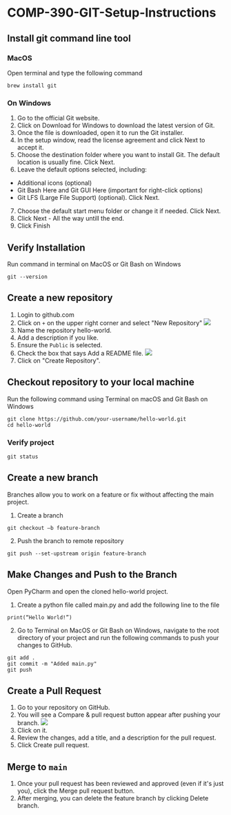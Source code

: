 # COMP-390-GIT-Setup-Instructions

## Install git command line tool
### MacOS 
Open terminal and type the following command 
```
brew install git
```
### On Windows 
1. Go to the official Git website. 
2. Click on Download for Windows to download the latest version of Git. 
3. Once the file is downloaded, open it to run the Git installer. 
4. In the setup window, read the license agreement and click Next to accept it. 
5. Choose the destination folder where you want to install Git. The default location is usually fine. Click Next. 
6. Leave the default options selected, including: 
  - Additional icons (optional) 
  - Git Bash Here and Git GUI Here (important for right-click options)
  - Git LFS (Large File Support) (optional). Click Next. 
7. Choose the default start menu folder or change it if needed. Click Next. 
8. Click Next - All the way untill the end.
9. Click Finish

## Verify Installation
Run command in terminal on MacOS or Git Bash on Windows
```
git --version
```

## Create a new repository
1. Login to github.com
2. Click on `+` on the upper right corner and select "New Repository"
![](https://github.com/ShantalaGaitonde/comp390-git-instructions/blob/main/create-button-location.png?raw=true)
3. Name the repository hello-world.
4. Add a description if you like.
5. Ensure the `Public` is selected.
6. Check the box that says Add a README file.
![](https://github.com/ShantalaGaitonde/comp390-git-instructions/blob/main/create-repository.png?raw=true)
7. Click on "Create Repository".

## Checkout repository to your local machine
Run the following command using Terminal on macOS and Git Bash on Windows
```
git clone https://github.com/your-username/hello-world.git 
cd hello-world
```
### Verify project
```
git status
```

## Create a new branch
Branches allow you to work on a feature or fix without affecting the main project. 

1. Create a branch 
```
git checkout –b feature-branch 
```
2. Push the branch to remote repository
```
git push --set-upstream origin feature-branch
```

## Make Changes and Push to the Branch
Open PyCharm and open the cloned hello-world project. 

1. Create a python file called main.py and add the following line to the file 
```
print(“Hello World!”) 
```
2. Go to Terminal on MacOS or Git Bash on Windows, navigate to the root directory of your project and run the following commands to push your changes to GitHub. 
```
git add . 
git commit -m "Added main.py" 
git push
```

## Create a Pull Request
1. Go to your repository on GitHub. 
2. You will see a Compare & pull request button appear after pushing your branch.
![](https://github.com/ShantalaGaitonde/comp390-git-instructions/blob/main/create-pull-request.png?raw=true)
3. Click on it. 
4. Review the changes, add a title, and a description for the pull request. 
5. Click Create pull request.

## Merge to `main`
1. Once your pull request has been reviewed and approved (even if it's just you), click the Merge pull request button. 
2. After merging, you can delete the feature branch by clicking Delete branch. 
